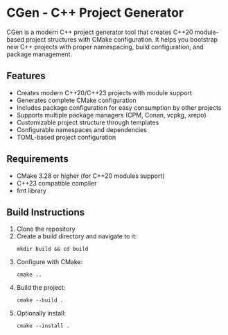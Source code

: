 # CGen - C++ Project Generator

CGen is a modern C++ project generator tool that creates C++20 module-based project structures with CMake configuration. It helps you bootstrap new C++ projects with proper namespacing, build configuration, and package management.

## Features

- Creates modern C++20/C++23 projects with module support
- Generates complete CMake configuration
- Includes package configuration for easy consumption by other projects
- Supports multiple package managers (CPM, Conan, vcpkg, xrepo)
- Customizable project structure through templates
- Configurable namespaces and dependencies
- TOML-based project configuration

## Requirements

- CMake 3.28 or higher (for C++20 modules support)
- C++23 compatible compiler
- fmt library

## Build Instructions

1. Clone the repository
2. Create a build directory and navigate to it:
   ```
   mkdir build && cd build
   ```
3. Configure with CMake:
   ```
   cmake ..
   ```
4. Build the project:
   ```
   cmake --build .
   ```
5. Optionally install:
   ```
   cmake --install .
   ```